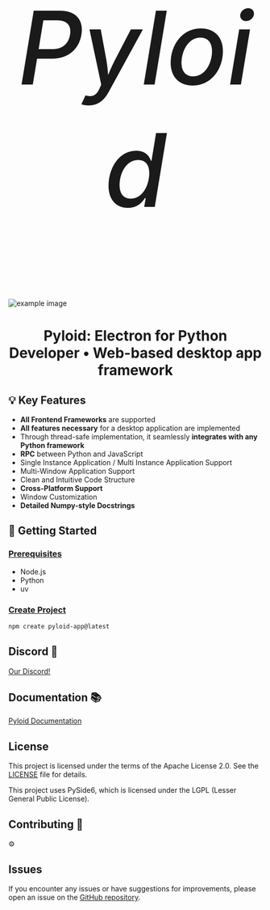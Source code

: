 <h1 style="text-align: center; font-size: 200px; font-weight: 500;">
    <i>Pyloid</i>
</h1>

![example image](example.png)

<h2 align="center" style="font-size: 28px;"><b>Pyloid: Electron for Python Developer • Web-based desktop app framework</b></h2>

## 💡 Key Features

- **All Frontend Frameworks** are supported
- **All features necessary** for a desktop application are implemented
- Through thread-safe implementation, it seamlessly **integrates with any Python framework**
- **RPC** between Python and JavaScript
- Single Instance Application / Multi Instance Application Support
- Multi-Window Application Support
- Clean and Intuitive Code Structure
- **Cross-Platform Support**
- Window Customization
- **Detailed Numpy-style Docstrings**

## 🚀 Getting Started

### [Prerequisites](https://docs.pyloid.com/getting-started/prerequisites)

- Node.js
- Python
- uv

### [Create Project](https://docs.pyloid.com/getting-started/create-pyloid-app)

```bash
npm create pyloid-app@latest
```

## Discord 🎉

[Our Discord!](https://discord.gg/VTqexxxTy9)

## Documentation 📚

[Pyloid Documentation](https://pyloid.com/)

## License

This project is licensed under the terms of the Apache License 2.0. See the [LICENSE](./LICENSE) file for details.

This project uses PySide6, which is licensed under the LGPL (Lesser General Public License).

## Contributing 🤝

⚙

## Issues

If you encounter any issues or have suggestions for improvements, please open an issue on the [GitHub repository](https://github.com/Pyloid/pyloid/issues).
